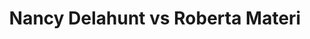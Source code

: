 ---
title: Nancy Delahunt vs Roberta Materi
player1:
  name: Delahunt, Nancy
  percent: 88
  wins: 2
  losses: 0
player2:
  name: Materi, Roberta
  percent: 74
  wins: 0
  losses: 2
games:
- player1:
    team: NS
    position: Lead
    percent: 92
    win: 1
    loss: 0
  player2:
    team: SK
    position: Second
    percent: 78
    win: 0
    loss: 1
  event: Hearts
  year: 2001
  draw: Round Robin(12)
  score: SK 3 - NS 8
- player1:
    team: NS
    position: Lead
    percent: 84
    win: 1
    loss: 0
  player2:
    team: SK
    position: Second
    percent: 70
    win: 0
    loss: 1
  event: Hearts
  year: 2008
  draw: Round Robin(10)
  score: SK 4 - NS 8
- player1:
    team: JON
    position: Lead
    percent: 71
    win: 1
    loss: 0
  player2:
    team: RID
    position: Second
    percent: 74
    win: 0
    loss: 1
  event: Trials (Women)
  year: 2001
  draw: Round Robin(1)
  score: RID 4 - JON 7
---